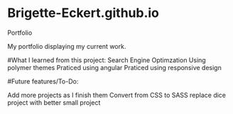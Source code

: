 # Brigette-Eckert.github.io
Portfolio


My portfolio displaying my current work.

#What I learned from this project: 
  Search Engine Optimzation 
  Using polymer themes 
  Praticed using angular
  Praticed using responsive design

#Future features/To-Do: 

  Add more projects as I finish them 
  Convert from CSS to SASS 
  replace dice project with better small project 

